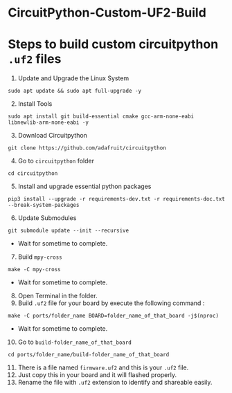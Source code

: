 # CircuitPython-Custom-UF2-Build

# Steps to build custom circuitpython `.uf2` files
1. Update and Upgrade the Linux System
```
sudo apt update && sudo apt full-upgrade -y
```
2. Install Tools
```
sudo apt install git build-essential cmake gcc-arm-none-eabi libnewlib-arm-none-eabi -y
```
3. Download Circuitpython
```
git clone https://github.com/adafruit/circuitpython
```
4. Go to `circuitpython` folder
```
cd circuitpython
```
5. Install and upgrade essential python packages
```
pip3 install --upgrade -r requirements-dev.txt -r requirements-doc.txt --break-system-packages
```
6. Update Submodules
```
git submodule update --init --recursive
```
- Wait for sometime to complete.
7. Build `mpy-cross`
```
make -C mpy-cross
```
- Wait for sometime to complete.
8. Open Terminal in the folder.
9. Build `.uf2` file for your board by execute the following command : 
```
make -C ports/folder_name BOARD=folder_name_of_that_board -j$(nproc)
```
- Wait for sometime to complete.
10. Go to `build-folder_name_of_that_board`
```
cd ports/folder_name/build-folder_name_of_that_board
```
11. There is a file named `firmware.uf2` and this is your `.uf2` file.
12. Just copy this in your board and it will flashed properly.
13. Rename the file with `.uf2` extension to identify and shareable easily.